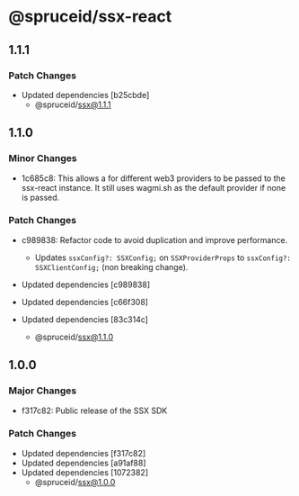 # @spruceid/ssx-react

## 1.1.1

### Patch Changes

- Updated dependencies [b25cbde]
  - @spruceid/ssx@1.1.1

## 1.1.0

### Minor Changes

- 1c685c8: This allows a for different web3 providers to be passed to the ssx-react instance. It still uses wagmi.sh as the default provider if none is passed.

### Patch Changes

- c989838: Refactor code to avoid duplication and improve performance.

  - Updates `ssxConfig?: SSXConfig;` on `SSXProviderProps` to `ssxConfig?: SSXClientConfig;` (non breaking change).

- Updated dependencies [c989838]
- Updated dependencies [c66f308]
- Updated dependencies [83c314c]
  - @spruceid/ssx@1.1.0

## 1.0.0

### Major Changes

- f317c82: Public release of the SSX SDK

### Patch Changes

- Updated dependencies [f317c82]
- Updated dependencies [a91af88]
- Updated dependencies [1072382]
  - @spruceid/ssx@1.0.0
